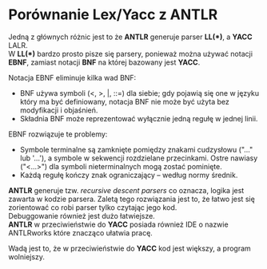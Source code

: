 # Porównanie Lex/Yacc z ANTLR

Jedną z głównych różnic jest to że **ANTLR** generuje parser __LL(*)__, a **YACC** LALR. 
<br>W __LL(*)__ bardzo prosto pisze się parsery, ponieważ można używać notacji **EBNF**, zamiast notacji __BNF__ na której bazowany jest **YACC**.

Notacja EBNF eliminuje kilka wad BNF:
+ BNF używa symboli (<, >, |, ::=) dla siebie; gdy pojawią się one w języku który ma być definiowany, notacja BNF nie może być użyta bez modyfikacji i objaśnień.
+ Składnia BNF może reprezentować wyłącznie jedną regułę w jednej linii.

EBNF rozwiązuje te problemy:
+ Symbole terminalne są zamknięte pomiędzy znakami cudzysłowu ("..." lub '...'), a symbole w sekwencji rozdzielane przecinkami. Ostre nawiasy ("<...>") dla symboli nieterminalnych mogą zostać pominięte.
+ Każdą regułę kończy znak ograniczający – według normy średnik.

**ANTLR** generuje tzw. _recursive descent parsers_ co oznacza, logika jest zawarta w kodzie parsera.
Zaletą tego rozwiązania jest to, że łatwo jest się zorientować co robi parser tylko czytając jego kod. <br>Debuggowanie również jest dużo łatwiejsze. <br>**ANTLR** w przeciwieństwie do __YACC__ posiada również IDE o nazwie ANTLRworks które znacząco ułatwia pracę.  

Wadą jest to, że w przeciwieństwie do **YACC** kod jest większy, a program wolniejszy.
